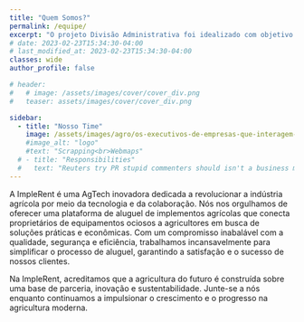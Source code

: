 ```yaml
---
title: "Quem Somos?"
permalink: /equipe/
excerpt: "O projeto Divisão Administrativa foi idealizado com objetivo de identificar qual a regional que atua em cada um dos 645 municípios do Estado de São Paulo, de diversas intituições públicas que atuam na área ambiental"
# date: 2023-02-23T15:34:30-04:00
# last_modified_at: 2023-02-23T15:34:30-04:00
classes: wide
author_profile: false

# header:
#   # image: /assets/images/cover/cover_div.png
#   teaser: assets/images/cover/cover_div.png

sidebar:
  - title: "Nosso Time"
    image: /assets/images/agro/os-executivos-de-empresas-que-interagem-uns-com-os-outros.jpg
    #image_alt: "logo"
    #text: "Scrapping<br>Webmaps"
  # - title: "Responsibilities"
  #   text: "Reuters try PR stupid commenters should isn't a business model"
---
```


A ImpleRent é uma AgTech inovadora dedicada a revolucionar a indústria agrícola por meio da tecnologia e da colaboração. Nós nos orgulhamos de oferecer uma plataforma de aluguel de implementos agrícolas que conecta proprietários de equipamentos ociosos a agricultores em busca de soluções práticas e econômicas. Com um compromisso inabalável com a qualidade, segurança e eficiência, trabalhamos incansavelmente para simplificar o processo de aluguel, garantindo a satisfação e o sucesso de nossos clientes.

Na ImpleRent, acreditamos que a agricultura do futuro é construída sobre uma base de parceria, inovação e sustentabilidade. Junte-se a nós enquanto continuamos a impulsionar o crescimento e o progresso na agricultura moderna.


<!-- 
<br>

## Nossa Equipe

<figure class="third">
  <a class="thumbnail" href="/posts/div-admin-mpsp/">
      <img alt="..." src="/assets/images/divadmin/logo_mpsp.png">
  </a>
  <a class="thumbnail" href="/posts/div-admin-cetesb/">
      <img alt="..." src="/assets/images/divadmin/logo_cetesb.png">
  </a>
  <a class="thumbnail" href="/posts/div-admin-tjsp/">
      <img alt="..." src="/assets/images/divadmin/logo_tjsp.png">
  </a>
</figure>

<figure class="third">
  <a class="thumbnail" href="/cpamb/">
      <img alt="..." src="/assets/images/divadmin/logo_cpamb.png">
  </a>
  <a class="thumbnail" href="/cfb/">
      <img alt="..." src="/assets/images/divadmin/logo_cfb.png">
  </a>
  <a class="thumbnail" href="/cdrs/">
      <img alt="..." src="/assets/images/divadmin/logo_cdrs.png">
  </a>
</figure>

<figure class="third">
  <a class="thumbnail" href="/ses/">
      <img alt="..." src="/assets/images/divadmin/logo_ses.png">
  </a>

  <a class="thumbnail" href="/eda/">
      <img alt="..." src="/assets/images/divadmin/logo_eda.png">
  </a>

  <a class="thumbnail" href="/bombeiro/">
      <img alt="..." src="/assets/images/divadmin/logo_bombeiros.png">
  </a>

</figure>

<figure class="third">

  <a class="thumbnail" href="/der/">
      <img alt="..." src="/assets/images/divadmin/logo_der.png">
  </a>
  <a class="thumbnail" href="/defesacivil/">
      <img alt="..." src="/assets/images/divadmin/logo_defesacivil.png">
  </a>

  <a class="thumbnail" href="/daee/">
      <img alt="..." src="/assets/images/divadmin/logo_daee.png">
  </a>
</figure> -->
